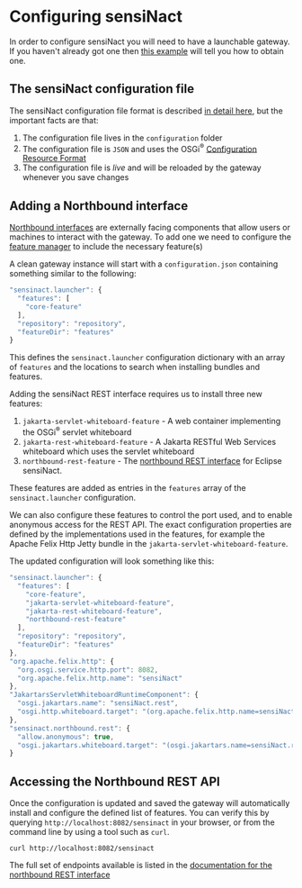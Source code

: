 # Configuring sensiNact

In order to configure sensiNact you will need to have a launchable gateway. If you haven't already got one then [this example](Downloading.md) will tell you how to obtain one.

## The sensiNact configuration file

The sensiNact configuration file format is described [in detail here](../distribution/Launcher.md#the-configuration-file), but the important facts are that:

1. The configuration file lives in the `configuration` folder
2. The configuration file is `JSON` and uses the OSGi<sup>®</sup> [Configuration Resource Format](https://docs.osgi.org/specification/osgi.cmpn/8.0.0/service.configurator.html#d0e132453)
3. The configuration file is *live* and will be reloaded by the gateway whenever you save changes

## Adding a Northbound interface

[Northbound interfaces](../northbound/Northbound.md) are externally facing components that allow users or machines to interact with the gateway. To add one we need to configure the [feature manager](../distribution/Launcher.md#configuring-the-feature-manager) to include the necessary feature(s)

A clean gateway instance will start with a `configuration.json` containing something similar to the following:

```js
"sensinact.launcher": {
  "features": [
    "core-feature"
  ],
  "repository": "repository",
  "featureDir": "features"
}
```

This defines the `sensinact.launcher` configuration dictionary with an array of `features` and the locations to search when installing bundles and features.

Adding the sensiNact REST interface requires us to install three new features:

1. `jakarta-servlet-whiteboard-feature` - A web container implementing the OSGi<sup>®</sup> servlet whiteboard
2. `jakarta-rest-whiteboard-feature` - A Jakarta RESTful Web Services whiteboard which uses the servlet whiteboard
3. `northbound-rest-feature` - The [northbound REST interface](../northbound/RestDataAccess.md) for Eclipse sensiNact.

These features are added as entries in the `features` array of the `sensinact.launcher` configuration.

We can also configure these features to control the port used, and to enable anonymous access for the REST API. The exact configuration properties are defined by the implementations used in the features, for example the Apache Felix Http Jetty bundle in the `jakarta-servlet-whiteboard-feature`.

The updated configuration will look something like this:

```js
"sensinact.launcher": {
  "features": [
    "core-feature",
    "jakarta-servlet-whiteboard-feature",
    "jakarta-rest-whiteboard-feature",
    "northbound-rest-feature"
  ],
  "repository": "repository",
  "featureDir": "features"
},
"org.apache.felix.http": {
  "org.osgi.service.http.port": 8082,
  "org.apache.felix.http.name": "sensiNact"
},
"JakartarsServletWhiteboardRuntimeComponent": {
  "osgi.jakartars.name": "sensiNact.rest",
  "osgi.http.whiteboard.target": "(org.apache.felix.http.name=sensiNact)"
},
"sensinact.northbound.rest": {
  "allow.anonymous": true,
  "osgi.jakartars.whiteboard.target": "(osgi.jakartars.name=sensiNact.rest)"
}
```

## Accessing the Northbound REST API

Once the configuration is updated and saved the gateway will automatically install and configure the defined list of features. You can verify this by querying `http://localhost:8082/sensinact` in your browser, or from the command line by using a tool such as `curl`.

    curl http://localhost:8082/sensinact

The full set of endpoints available is listed in the [documentation for the northbound REST interface](../northbound/RestDataAccess.md#available-endpoints)
